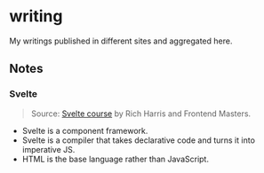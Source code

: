 # writing

My writings published in different sites and aggregated here.

## Notes

### Svelte

> Source: [Svelte course](https://frontendmasters.com/courses/svelte/) by Rich Harris and Frontend Masters.

- Svelte is a component framework.
- Svelte is a compiler that takes declarative code and turns it into imperative JS.
- HTML is the base language rather than JavaScript.

